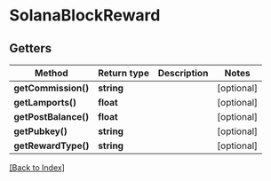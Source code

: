# SolanaBlockReward

## Getters

Method | Return type | Description | Notes
------------ | ------------- | ------------- | -------------
**getCommission()** | **string** |  | [optional]
**getLamports()** | **float** |  | [optional]
**getPostBalance()** | **float** |  | [optional]
**getPubkey()** | **string** |  | [optional]
**getRewardType()** | **string** |  | [optional]

[[Back to Index]](../index.md)
